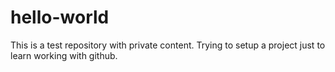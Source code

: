 # hello-world
This is a test repository with private content.
Trying to setup a project just to learn working with github.

